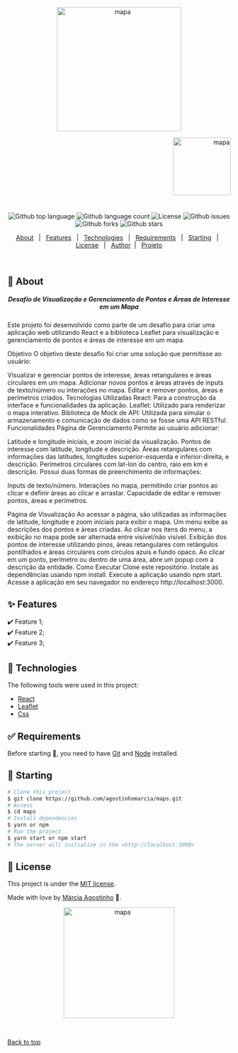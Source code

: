 <p align="center">
   <img src="https://media.giphy.com/media/TFNydPjqp9IisyJ73N/giphy.gif" alt="mapa" width="280"/>
</p>

<p align="right">
   <img src="https://media.giphy.com/media/ac67A3G5mLgYC2vtKd/giphy.gif" alt="mapa" width="130"/>
</p>

<h1 align="center"></h1>

<p align="center">
  <img alt="Github top language" src="https://img.shields.io/github/languages/top/agostinhomarcia/maps?color=4266f5">

  <img alt="Github language count" src="https://img.shields.io/github/languages/count/agostinhomarcia/maps?color=4266f5">

  <img alt="License" src="https://img.shields.io/github/license/agostinhomarcia/maps?color=4266f5">

   <img alt="Github issues" src="https://img.shields.io/github/issues/agostinhomarcia/maps?color=4266f5" />

   <img alt="Github forks" src="https://img.shields.io/github/forks/agostinhomarcia/maps?color=4266f5" />

   <img alt="Github stars" src="https://img.shields.io/github/stars/agostinhomarcia/maps?color=4266f5" /> 
</p>

<p align="center">
  <a href="#dart-about">About</a> &#xa0; | &#xa0; 
  <a href="#sparkles-features">Features</a> &#xa0; | &#xa0;
  <a href="#rocket-technologies">Technologies</a> &#xa0; | &#xa0;
  <a href="#white_check_mark-requirements">Requirements</a> &#xa0; | &#xa0;
  <a href="#checkered_flag-starting">Starting</a> &#xa0; | &#xa0;
  <a href="#memo-license">License</a> &#xa0; | &#xa0;
  <a href="https://github.com/agostinhomarcia" target="_blank">Author</a>&#xa0; | &#xa0
  <a href="#" target="_blank" rel="noopener noreferrer">Projeto</a>
</p>

<br>

## :dart: About

<h5 align="center">  Desafio de Visualização e Gerenciamento de Pontos e Áreas de Interesse em um Mapa </h5>

<p align="left">

Este projeto foi desenvolvido como parte de um desafio para criar uma aplicação web utilizando React e a biblioteca Leaflet para visualização e gerenciamento de pontos e áreas de interesse em um mapa.

Objetivo
O objetivo deste desafio foi criar uma solução que permitisse ao usuário:

Visualizar e gerenciar pontos de interesse, áreas retangulares e áreas circulares em um mapa.
Adicionar novos pontos e áreas através de inputs de texto/número ou interações no mapa.
Editar e remover pontos, áreas e perímetros criados.
Tecnologias Utilizadas
React: Para a construção da interface e funcionalidades da aplicação.
Leaflet: Utilizado para renderizar o mapa interativo.
Biblioteca de Mock de API: Utilizada para simular o armazenamento e comunicação de dados como se fosse uma API RESTful.
Funcionalidades
Página de Gerenciamento
Permite ao usuário adicionar:

Latitude e longitude iniciais, e zoom inicial da visualização.
Pontos de interesse com latitude, longitude e descrição.
Áreas retangulares com informações das latitudes, longitudes superior-esquerda e inferior-direita, e descrição.
Perímetros circulares com lat-lon do centro, raio em km e descrição.
Possui duas formas de preenchimento de informações:

Inputs de texto/número.
Interações no mapa, permitindo criar pontos ao clicar e definir áreas ao clicar e arrastar.
Capacidade de editar e remover pontos, áreas e perímetros.

Página de Visualização
Ao acessar a página, são utilizadas as informações de latitude, longitude e zoom iniciais para exibir o mapa.
Um menu exibe as descrições dos pontos e áreas criadas.
Ao clicar nos itens do menu, a exibição no mapa pode ser alternada entre visível/não visível.
Exibição dos pontos de interesse utilizando pinos, áreas retangulares com retângulos pontilhados e áreas circulares com círculos azuis e fundo opaco.
Ao clicar em um ponto, perímetro ou dentro de uma área, abre um popup com a descrição da entidade.
Como Executar
Clone este repositório.
Instale as dependências usando npm install.
Execute a aplicação usando npm start.
Acesse a aplicação em seu navegador no endereço http://localhost:3000.

</p>

## :sparkles: Features

:heavy_check_mark: Feature 1;\
:heavy_check_mark: Feature 2;\
:heavy_check_mark: Feature 3;

## :rocket: Technologies

The following tools were used in this project:

- [React](https://pt-br.reactjs.org/)
- [Leaflet ](https://leafletjs.com/reference.html)
- [Css](https://tailwindcss.com/docs/)

## :white_check_mark: Requirements

Before starting :checkered_flag:, you need to have [Git](https://git-scm.com) and [Node](https://nodejs.org/en/) installed.

## :checkered_flag: Starting

```bash
# Clone this project
$ git clone https://github.com/agostinhomarcia/maps.git
# Access
$ cd maps
# Install dependencies
$ yarn or npm
# Run the project
$ yarn start or npm start
# The server will initialize in the <http://localhost:3000>
```

## :memo: License

This project is under the [MIT license](./License).

Made with love by [Márcia Agostinho](https://github.com/agostinhomarcia) 🚀.

<p align="center">
   <img src="https://media.giphy.com/media/U6av77HygpZlQkyNpH/giphy.gif" alt="mapa" width="250"/>
</p>

&#xa0;

<a href="#top">Back to top </a>
